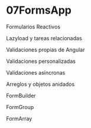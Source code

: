 # 07FormsApp

Formularios Reactivos

Lazyload y tareas relacionadas

Validaciones propias de Angular

Validaciones personalizadas

Validaciones asíncronas

Arreglos y objetos anidados

FormBuilder

FormGroup

FormArray

